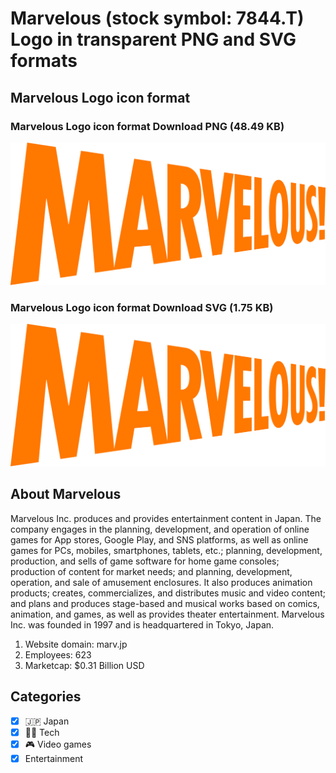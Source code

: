 # Marvelous (stock symbol: 7844.T) Logo in transparent PNG and SVG formats

## Marvelous Logo icon format

### Marvelous Logo icon format Download PNG (48.49 KB)

![Marvelous Logo icon format Download PNG (48.49 KB)](/img/orig/7844.T-fee08b18.png)

### Marvelous Logo icon format Download SVG (1.75 KB)

![Marvelous Logo icon format Download SVG (1.75 KB)](/img/orig/7844.T-a17092f0.svg)

## About Marvelous

Marvelous Inc. produces and provides entertainment content in Japan. The company engages in the planning, development, and operation of online games for App stores, Google Play, and SNS platforms, as well as online games for PCs, mobiles, smartphones, tablets, etc.; planning, development, production, and sells of game software for home game consoles; production of content for market needs; and planning, development, operation, and sale of amusement enclosures. It also produces animation products; creates, commercializes, and distributes music and video content; and plans and produces stage-based and musical works based on comics, animation, and games, as well as provides theater entertainment. Marvelous Inc. was founded in 1997 and is headquartered in Tokyo, Japan.

1. Website domain: marv.jp
2. Employees: 623
3. Marketcap: $0.31 Billion USD


## Categories
- [x] 🇯🇵 Japan
- [x] 👩‍💻 Tech
- [x] 🎮 Video games
- [x] Entertainment

